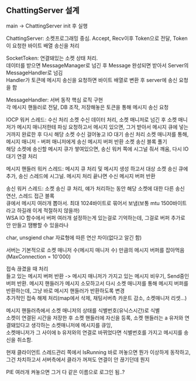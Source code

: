 ﻿## ChattingServer 설계

main -> ChattingServer init 후 실행  

ChattingServer: 소켓프로그래밍 중심. Accept, Recv이후 Token으로 전달, Token이 요청한 바이트 배열 송신을 처리  

SocketToken: 연결돼있는 소켓 상태 처리.  
데이터를 받으면 MessageManager로 넘긴 후 Message 완성되면 받아서 Server의 MessageHandler로 넘김  
Handler가 토큰에 메시지 송신을 요청하면 바이트 배열로 변환 후 server에 송신 요청을 함  

MessageHandler: 서버 동작 핵심 로직 구현  
각 메시지 핸들러로 전달, DB 조작, 저장해놓은 토큰을 통해 메시지 송신 요청  


IOCP 워커 스레드:
	수신 처리
		소켓 수신 데이터 처리, 소켓 매니저로 넘긴 후 소켓 매니저가 메시지 매니저한테 파싱 요청하고서 
		메시지 있으면, 그거 받아서 메시지 큐에 넣는거까지 완료한 후 다시 해당 소켓 수신 걸어놓고 IO 대기
	송신 처리
		소켓 매니저를 통해, 메시지 매니저 - 버퍼 매니저에게 송신 메시지 버퍼 반환
		소켓 송신 블록 풀기  
		해당 소켓에 송신할 메시지 큐가 쌓여있으면, 송신 워커 쪽에 시그널 줘서 깨움, 다시 IO 대기
	연결 처리

메시지 핸들러 워커 스레드:
	메시지 큐 처리 및 메시지 생성 하고서 대상 소켓 송신 큐에 추가, 송신 스레드에 시그널.
	메시지 처리 끝나면 수신 메시지 버퍼 반환

송신 워커 스레드:
	소켓 송신 큐 처리, 얘가 처리하는 동안 해당 소켓에 대한 다른 송신 연산, 스레드 접근 블록  
	큐에서 메시지 여러개 뽑아서. 최대 1024바이트로 묶어서 보냄(보통 mtu 1500바이트라고 하길래 이게 적절하지 않을까)  
	WSA IO 함수에서 버퍼 여러개 설정하는게 있는걸로 기억하는데, 그걸로 버퍼 추가로 안 만들고 땜빵할 수 있을라나

char, unsgiend char 자료형에 따른 연산 차이(없다고 알긴 함)  

서버는 기본적으로 소켓 매니저 수(메시지 매니저 수) 만큼의 메시지 버퍼를 잡아먹음(MaxConnection = 10'000)  

접속 끊겼을 때 처리  
들고 있는 메시지 버퍼 반환 -> 메시지 매니저가 가지고 있는 메시지 비우기, Send중인 버퍼 반환.
메시지 핸들러가 메시지 소모하고서 다시 소켓 매니저를 통해 메시지 버퍼를 반환하는데, 그냥 바로 메시지 핸들러가 반환하도록 변경  
추가적인 접속 해제 처리(map에서 삭제, 채팅서버측 카운트 감소, 소켓매니저 리셋...)

메시지 핸들러측에서 소켓 매니저의 상태를 식별번호(유닉스시간)로 식별  
소켓이 연결된 시간을 저장한 후 소켓 핸들러에 자신을 등록, 소켓 핸들러는 a 유저와 연결돼있다고 생각하는 소켓매니저에 메시지를 큐잉,  
소켓매니저가 그 사이에 b 유저와의 연결로 바뀌었다면 식별번호를 가지고 메시지를 송신을 취소함.

현재 클라이언트 스레드관리 쪽에서 IsRunning 바로 꺼놓으면 뭔가 이상하게 동작하고,   
그건 차치하고서 서버측에서 클라가 꺼져도 연결이 안 끊기던데 뭔지 

PIE 여러개 켜놓으면 그거 다 같은 이름으로 로그인 됨..? 